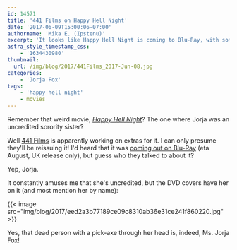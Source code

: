 ```yaml
---
id: 14571
title: '441 Films on Happy Hell Night'
date: '2017-06-09T15:00:06-07:00'
authorname: 'Mika E. (Ipstenu)'
excerpt: 'It looks like Happy Hell Night is coming to Blu-Ray, with some extras!'
astra_style_timestamp_css:
    - '1634430980'
thumbnail:
  url: /img/blog/2017/441Films_2017-Jun-08.jpg
categories:
    - 'Jorja Fox'
tags:
    - 'happy hell night'
    - movies
---
```


Remember that weird movie, _[Happy Hell Night](https://jorjafox.net/library/actor/happy-hell-night/)_? The one where Jorja was an uncredited sorority sister?

Well [441 Films](https://www.441films.com) is apparently working on extras for it. I can only presume they'll be reissuing it! I'd heard that it was [coming out on Blu-Ray](https://www.blu-ray.com/movies/Happy-Hell-Night-Blu-ray/177005/) (eta August, UK release only), but guess who they talked to about it?

Yep, Jorja.

It constantly amuses me that she's uncredited, but the DVD covers have her on it (and most mention her by name):

{{< image src="img/blog/2017/eed2a3b77189ce09c8310ab36e31ce241f860220.jpg" >}}

Yes, that dead person with a pick-axe through her head is, indeed, Ms. Jorja Fox!
